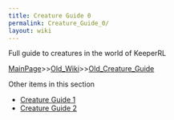 ```yaml
---
title: Creature Guide 0
permalink: Creature_Guide_0/
layout: wiki
---
```

Full guide to creatures in the world of KeeperRL

[MainPage](/keeperrl_wiki/ "wikilink")>>[Old_Wiki](/keeperrl_wiki/Old_Wiki "wikilink")>>[Old_Creature_Guide](/keeperrl_wiki/Old_Creature_Guide "wikilink")

Other items in this section
-    [Creature Guide 1](/keeperrl_wiki/Creature_Guide_1 "wikilink")
-    [Creature Guide 2](/keeperrl_wiki/Creature_Guide_2 "wikilink")
